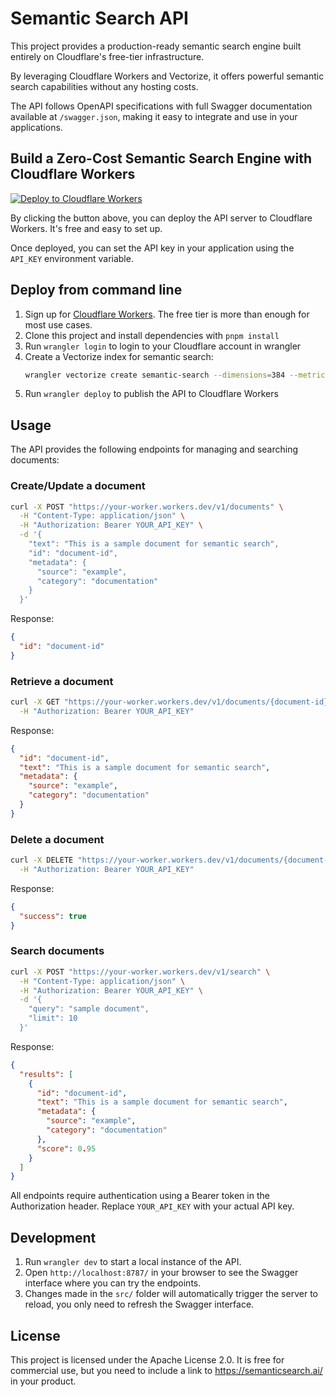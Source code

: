 
# Semantic Search API

This project provides a production-ready semantic search engine built entirely on Cloudflare's free-tier infrastructure.

By leveraging Cloudflare Workers and Vectorize, it offers powerful semantic search capabilities without any hosting costs.

The API follows OpenAPI specifications with full Swagger documentation available at `/swagger.json`, making it easy to integrate and use in your applications.

## Build a Zero-Cost Semantic Search Engine with Cloudflare Workers

[![Deploy to Cloudflare Workers](https://deploy.workers.cloudflare.com/button)](https://deploy.workers.cloudflare.com/?url=https://github.com/SemanticSearch-ai/api.semanticsearch.ai.git)

By clicking the button above, you can deploy the API server to Cloudflare Workers. It's free and easy to set up.

Once deployed, you can set the API key in your application using the `API_KEY` environment variable.

## Deploy from command line

1. Sign up for [Cloudflare Workers](https://workers.dev). The free tier is more than enough for most use cases.
2. Clone this project and install dependencies with `pnpm install`
3. Run `wrangler login` to login to your Cloudflare account in wrangler
4. Create a Vectorize index for semantic search:
   ```bash
   wrangler vectorize create semantic-search --dimensions=384 --metric=cosine
   ```
5. Run `wrangler deploy` to publish the API to Cloudflare Workers

## Usage

The API provides the following endpoints for managing and searching documents:

### Create/Update a document
```bash
curl -X POST "https://your-worker.workers.dev/v1/documents" \
  -H "Content-Type: application/json" \
  -H "Authorization: Bearer YOUR_API_KEY" \
  -d '{
    "text": "This is a sample document for semantic search",
    "id": "document-id",
    "metadata": {
      "source": "example",
      "category": "documentation"
    }
  }'
```

Response:
```json
{
  "id": "document-id"
}
```

### Retrieve a document
```bash
curl -X GET "https://your-worker.workers.dev/v1/documents/{document-id}" \
  -H "Authorization: Bearer YOUR_API_KEY"
```

Response:
```json
{
  "id": "document-id",
  "text": "This is a sample document for semantic search",
  "metadata": {
    "source": "example",
    "category": "documentation"
  }
}
```

### Delete a document
```bash
curl -X DELETE "https://your-worker.workers.dev/v1/documents/{document-id}" \
  -H "Authorization: Bearer YOUR_API_KEY"
```

Response:
```json
{
  "success": true
}
```

### Search documents
```bash
curl -X POST "https://your-worker.workers.dev/v1/search" \
  -H "Content-Type: application/json" \
  -H "Authorization: Bearer YOUR_API_KEY" \
  -d '{
    "query": "sample document",
    "limit": 10
  }'
```

Response:
```json
{
  "results": [
    {
      "id": "document-id",
      "text": "This is a sample document for semantic search",
      "metadata": {
        "source": "example",
        "category": "documentation"
      },
      "score": 0.95
    }
  ]
}
```

All endpoints require authentication using a Bearer token in the Authorization header. Replace `YOUR_API_KEY` with your actual API key.

## Development

1. Run `wrangler dev` to start a local instance of the API.
2. Open `http://localhost:8787/` in your browser to see the Swagger interface where you can try the endpoints.
3. Changes made in the `src/` folder will automatically trigger the server to reload, you only need to refresh the Swagger interface.

## License

This project is licensed under the Apache License 2.0. It is free for commercial use, but you need to include a link to https://semanticsearch.ai/ in your product.


